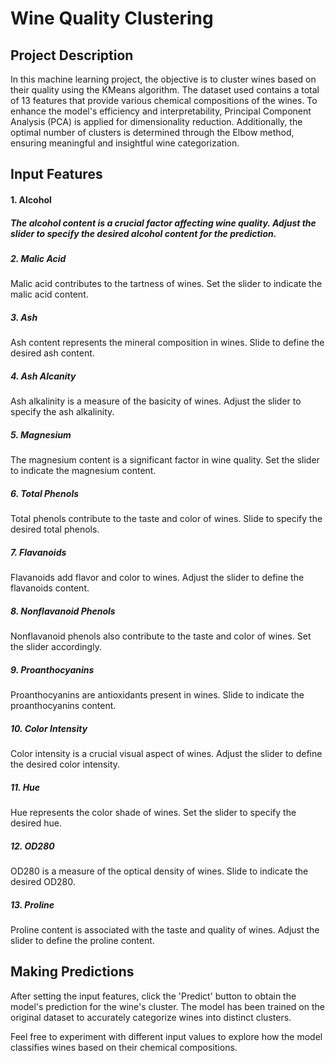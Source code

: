 # Wine Quality Clustering
## Project Description
In this machine learning project, the objective is to cluster wines based on their quality using the KMeans algorithm. The dataset used contains a total of 13 features that provide various chemical compositions of the wines. To enhance the model's efficiency and interpretability, Principal Component Analysis (PCA) is applied for dimensionality reduction. Additionally, the optimal number of clusters is determined through the Elbow method, ensuring meaningful and insightful wine categorization.

## Input Features
#### 1. Alcohol
##### The alcohol content is a crucial factor affecting wine quality. Adjust the slider to specify the desired alcohol content for the prediction.

##### 2. Malic Acid
Malic acid contributes to the tartness of wines. Set the slider to indicate the malic acid content.

##### 3. Ash
Ash content represents the mineral composition in wines. Slide to define the desired ash content.

##### 4. Ash Alcanity
Ash alkalinity is a measure of the basicity of wines. Adjust the slider to specify the ash alkalinity.

##### 5. Magnesium
The magnesium content is a significant factor in wine quality. Set the slider to indicate the magnesium content.

##### 6. Total Phenols
Total phenols contribute to the taste and color of wines. Slide to specify the desired total phenols.

##### 7. Flavanoids
Flavanoids add flavor and color to wines. Adjust the slider to define the flavanoids content.

##### 8. Nonflavanoid Phenols
Nonflavanoid phenols also contribute to the taste and color of wines. Set the slider accordingly.

##### 9. Proanthocyanins
Proanthocyanins are antioxidants present in wines. Slide to indicate the proanthocyanins content.

##### 10. Color Intensity
Color intensity is a crucial visual aspect of wines. Adjust the slider to define the desired color intensity.

##### 11. Hue
Hue represents the color shade of wines. Set the slider to specify the desired hue.

##### 12. OD280
OD280 is a measure of the optical density of wines. Slide to indicate the desired OD280.

##### 13. Proline
Proline content is associated with the taste and quality of wines. Adjust the slider to define the proline content.

## Making Predictions
After setting the input features, click the 'Predict' button to obtain the model's prediction for the wine's cluster. The model has been trained on the original dataset to accurately categorize wines into distinct clusters.

Feel free to experiment with different input values to explore how the model classifies wines based on their chemical compositions.





